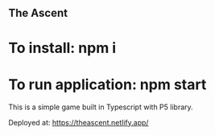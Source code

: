 ## The Ascent

# To install: npm i 
# To run application: npm start 

This is a simple game built in Typescript with P5 library.

Deployed at: https://theascent.netlify.app/
